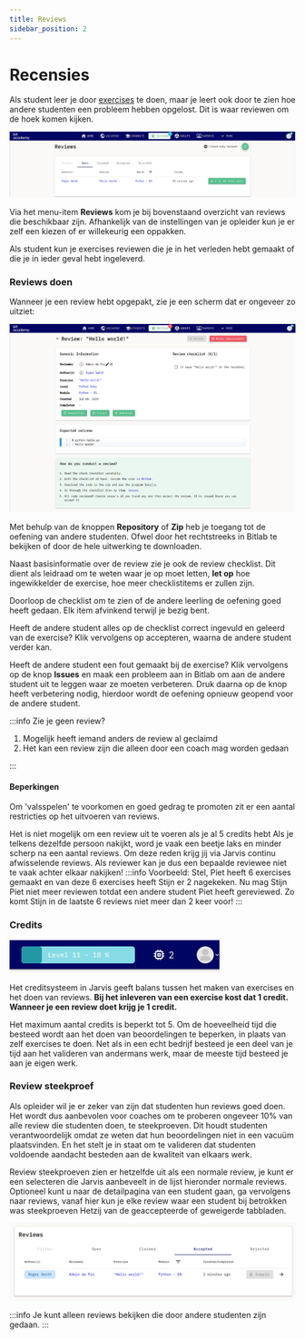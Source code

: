 ```yaml
---
title: Reviews
sidebar_position: 2
---
```

# Recensies

Als student leer je door [exercises](..) te doen, maar je leert ook door te zien hoe andere studenten een probleem hebben opgelost.
Dit is waar reviewen om de hoek komen kijken.

![review overzicht](/img/docs/reviews/overview.png)

Via het menu-item **Reviews** kom je bij bovenstaand overzicht van reviews die beschikbaar zijn.
Afhankelijk van de instellingen van je opleider kun je er zelf een kiezen of er willekeurig een oppakken.

Als student kun je exercises reviewen die je in het verleden hebt gemaakt of die je in ieder geval hebt ingeleverd.

### Reviews doen

Wanneer je een review hebt opgepakt, zie je een scherm dat er ongeveer zo uitziet:

![enkele recensie](/img/docs/reviews/single.png)

Met behulp van de knoppen **Repository** of **Zip** heb je toegang tot de oefening van andere studenten.
Ofwel door het rechtstreeks in Bitlab te bekijken of door de hele uitwerking te downloaden.

Naast basisinformatie over de review zie je ook de review checklist.
Dit dient als leidraad om te weten waar je op moet letten,
**let op** hoe ingewikkelder de exercise, hoe meer checklistitems er zullen zijn.

Doorloop de checklist om te zien of de andere leerling de oefening goed heeft gedaan.
Elk item afvinkend terwijl je bezig bent.

Heeft de andere student alles op de checklist correct ingevuld en geleerd van de exercise?
Klik vervolgens op accepteren, waarna de andere student verder kan.

Heeft de andere student een fout gemaakt bij de exercise?
Klik vervolgens op de knop **Issues** en maak een probleem aan in Bitlab om aan de andere student uit te leggen waar ze moeten verbeteren.
Druk daarna op de knop heeft verbetering nodig, hierdoor wordt de oefening opnieuw geopend voor de andere student.

:::info
Zie je geen review?

1. Mogelijk heeft iemand anders de review al geclaimd
2. Het kan een review zijn die alleen door een coach mag worden gedaan
 
:::

#### Beperkingen

Om 'valsspelen' te voorkomen en goed gedrag te promoten zit er een aantal restricties op het uitvoeren van reviews.

Het is niet mogelijk om een review uit te voeren als je al 5 credits hebt
Als je telkens dezelfde persoon nakijkt, word je vaak een beetje laks en minder scherp na een aantal reviews. 
Om deze reden krijg jij via Jarvis continu afwisselende reviews. 
Als reviewer kan je dus een bepaalde reviewee niet te vaak achter elkaar nakijken!
:::info
Voorbeeld: Stel, Piet heeft 6 exercises gemaakt en van deze 6 exercises heeft Stijn er 2 nagekeken. 
Nu mag Stijn Piet niet meer reviewen totdat een andere student Piet heeft gereviewed. 
Zo komt Stijn in de laatste 6 reviews niet meer dan 2 keer voor!
:::

### Credits

![credits](/img/docs/reviews/credit.png)

Het creditsysteem in Jarvis geeft balans tussen het maken van exercises en het doen van reviews.
**Bij het inleveren van een exercise kost dat 1 credit. Wanneer je een review doet krijg je 1 credit.**

Het maximum aantal credits is beperkt tot 5.
Om de hoeveelheid tijd die besteed wordt aan het doen van beoordelingen te beperken, in plaats van zelf exercises te doen.
Net als in een echt bedrijf besteed je een deel van je tijd aan het valideren van andermans werk,
maar de meeste tijd besteed je aan je eigen werk.

### Review steekproef

Als opleider wil je er zeker van zijn dat studenten hun reviews goed doen.
Het wordt dus aanbevolen voor coaches om te proberen ongeveer 10% van alle review die studenten doen, te steekproeven.
Dit houdt studenten verantwoordelijk omdat ze weten dat hun beoordelingen niet in een vacuüm plaatsvinden.
En het stelt je in staat om te valideren dat studenten voldoende aandacht besteden aan de kwaliteit van elkaars werk.

Review steekproeven zien er hetzelfde uit als een normale review, 
je kunt er een selecteren die Jarvis aanbeveelt in de lijst hieronder normale reviews.
Optioneel kunt u naar de detailpagina van een student gaan,
ga vervolgens naar reviews, vanaf hier kun je elke review waar een student bij betrokken was steekproeven
Hetzij van de geaccepteerde of geweigerde tabbladen.

![review steekproef van een enkele student](/img/docs/reviews/sample.png)

:::info
Je kunt alleen reviews bekijken die door andere studenten zijn gedaan.
:::
